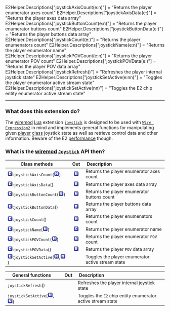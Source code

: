 ﻿E2Helper.Descriptions["joystickAxisCount(e:n)"] = "Returns the player enumerator axes count"
E2Helper.Descriptions["joystickAxisData(e:)"] = "Returns the player axes data array"
E2Helper.Descriptions["joystickButtonCount(e:n)"] = "Returns the player enumerator buttons count"
E2Helper.Descriptions["joystickButtonData(e:)"] = "Returns the player buttons data array"
E2Helper.Descriptions["joystickCount(e:)"] = "Returns the player enumenators count"
E2Helper.Descriptions["joystickName(e:n)"] = "Returns the player enumerator name"
E2Helper.Descriptions["joystickPOVCount(e:n)"] = "Returns the player enumerator POV count"
E2Helper.Descriptions["joystickPOVData(e:)"] = "Returns the player POV data array"
E2Helper.Descriptions["joystickRefresh()"] = "Refreshes the player internal joystick state"
E2Helper.Descriptions["joystickSetActive(e:nn)"] = "Toggles the player enumerator active stream state"
E2Helper.Descriptions["joystickSetActive(nn)"] = "Toggles the E2 chip entity enumerator active stream state"

------------------------------------------------------------------------------------------------------------------------

### What does this extension do?

The [wiremod][ref_wiremod] [Lua][ref_lua] extension [`joystick`][ref_joy] is designed to be used with [`Wire Expression2`][ref_exp2]
in mind and implements general functions for manipulating given [player][ref_entity] [class][ref_class_oop] joystick
state as well as retrieve control data and other information. Beware of the E2 [performance][ref_perfe2] though.

### What is the [wiremod][ref_wiremod] [`Joystick`][ref_joy] API then?

|           Class methods           | Out | Description |
|:----------------------------------|:---:|:------------|
|![image][ref-e]:`joystickAxisCount`(![image][ref-n])|![image][ref-n]|Returns the player enumerator axes count|
|![image][ref-e]:`joystickAxisData`()|![image][ref-r]|Returns the player axes data array|
|![image][ref-e]:`joystickButtonCount`(![image][ref-n])|![image][ref-n]|Returns the player enumerator buttons count|
|![image][ref-e]:`joystickButtonData`()|![image][ref-r]|Returns the player buttons data array|
|![image][ref-e]:`joystickCount`()|![image][ref-n]|Returns the player enumenators count|
|![image][ref-e]:`joystickName`(![image][ref-n])|![image][ref-s]|Returns the player enumerator name|
|![image][ref-e]:`joystickPOVCount`(![image][ref-n])|![image][ref-n]|Returns the player enumerator `POV` count|
|![image][ref-e]:`joystickPOVData`()|![image][ref-r]|Returns the player `POV` data array|
|![image][ref-e]:`joystickSetActive`(![image][ref-n],![image][ref-n])||Toggles the player enumerator active stream state|

|    General functions    | Out | Description |
|:------------------------|:---:|:------------|
|`joystickRefresh`()||Refreshes the player internal joystick state|
|`joystickSetActive`(![image][ref-n],![image][ref-n])||Toggles the `E2` chip entity enumerator active stream state|

[ref-a]: https://raw.githubusercontent.com/dvdvideo1234/ZeroBraineProjects/master/ExtractWireWiki/types/type-a.png
[ref-b]: https://raw.githubusercontent.com/dvdvideo1234/ZeroBraineProjects/master/ExtractWireWiki/types/type-b.png
[ref-c]: https://raw.githubusercontent.com/dvdvideo1234/ZeroBraineProjects/master/ExtractWireWiki/types/type-c.png
[ref-e]: https://raw.githubusercontent.com/dvdvideo1234/ZeroBraineProjects/master/ExtractWireWiki/types/type-e.png
[ref-xm2]: https://raw.githubusercontent.com/dvdvideo1234/ZeroBraineProjects/master/ExtractWireWiki/types/type-xm2.png
[ref-m]: https://raw.githubusercontent.com/dvdvideo1234/ZeroBraineProjects/master/ExtractWireWiki/types/type-m.png
[ref-xm4]: https://raw.githubusercontent.com/dvdvideo1234/ZeroBraineProjects/master/ExtractWireWiki/types/type-xm4.png
[ref-n]: https://raw.githubusercontent.com/dvdvideo1234/ZeroBraineProjects/master/ExtractWireWiki/types/type-n.png
[ref-q]: https://raw.githubusercontent.com/dvdvideo1234/ZeroBraineProjects/master/ExtractWireWiki/types/type-q.png
[ref-r]: https://raw.githubusercontent.com/dvdvideo1234/ZeroBraineProjects/master/ExtractWireWiki/types/type-r.png
[ref-s]: https://raw.githubusercontent.com/dvdvideo1234/ZeroBraineProjects/master/ExtractWireWiki/types/type-s.png
[ref-t]: https://raw.githubusercontent.com/dvdvideo1234/ZeroBraineProjects/master/ExtractWireWiki/types/type-t.png
[ref-xv2]: https://raw.githubusercontent.com/dvdvideo1234/ZeroBraineProjects/master/ExtractWireWiki/types/type-xv2.png
[ref-v]: https://raw.githubusercontent.com/dvdvideo1234/ZeroBraineProjects/master/ExtractWireWiki/types/type-v.png
[ref-xv4]: https://raw.githubusercontent.com/dvdvideo1234/ZeroBraineProjects/master/ExtractWireWiki/types/type-xv4.png
[ref-xrd]: https://raw.githubusercontent.com/dvdvideo1234/ZeroBraineProjects/master/ExtractWireWiki/types/type-xrd.png
[ref-xwl]: https://raw.githubusercontent.com/dvdvideo1234/ZeroBraineProjects/master/ExtractWireWiki/types/type-xwl.png
[ref-xft]: https://raw.githubusercontent.com/dvdvideo1234/ZeroBraineProjects/master/ExtractWireWiki/types/type-xft.png
[ref-xsc]: https://raw.githubusercontent.com/dvdvideo1234/ZeroBraineProjects/master/ExtractWireWiki/types/type-xsc.png
[ref-xxx]: https://raw.githubusercontent.com/dvdvideo1234/ZeroBraineProjects/master/ExtractWireWiki/types/type-xxx.png

[ref_class_oop]: https://en.wikipedia.org/wiki/Class_(computer_programming)
[ref_entity]: https://wiki.garrysmod.com/page/Global/Entity
[ref_lua]: https://en.wikipedia.org/wiki/Lua_(programming_language)
[ref_exp2]: https://github.com/wiremod/wire/wiki/Expression-2
[ref_perfe2]: https://github.com/wiremod/wire/wiki/Expression-2#performance
[ref_joy]: https://en.wikipedia.org/wiki/Joystick
[ref_wiremod]: https://wiremod.com/
